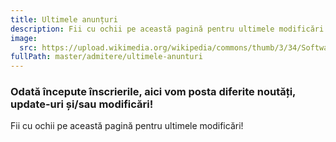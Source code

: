 ```yaml
---
title: Ultimele anunțuri
description: Fii cu ochii pe această pagină pentru ultimele modificări!
image:
  src: https://upload.wikimedia.org/wikipedia/commons/thumb/3/34/Software-update-urgent.svg/768px-Software-update-urgent.svg.png
fullPath: master/admitere/ultimele-anunturi
---
```

### Odată începute înscrierile, aici vom posta diferite noutăți, update-uri și/sau modificări!

Fii cu ochii pe această pagină pentru ultimele modificări!